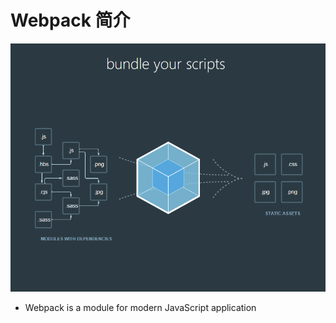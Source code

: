 # Webpack 简介

![](.gitbook/assets/TIM截图20180115162755.png)

* Webpack is a module for modern JavaScript application

